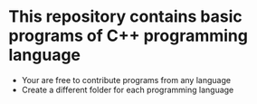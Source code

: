 # This repository contains basic programs of C++ programming language
- Your are free to contribute programs from any language
- Create a different folder for each programming language

